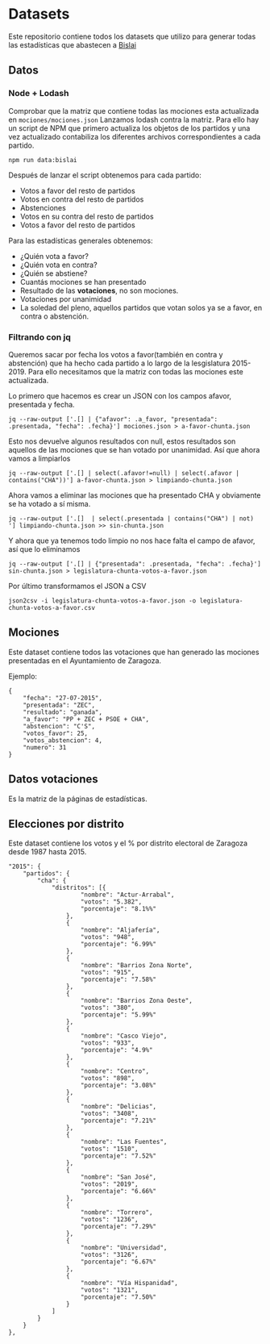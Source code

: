 # Datasets

Este repositorio contiene todos los datasets que utilizo para generar todas las estadísticas que abastecen a [Bislai](https://bislai.co)

## Datos


### Node + Lodash

Comprobar que la matriz que contiene todas las mociones esta actualizada en ```mociones/mociones.json``` Lanzamos lodash contra la matriz. Para ello hay un script de NPM que primero actualiza los objetos de los partidos y una vez actualizado contabiliza los diferentes archivos correspondientes a cada partido.

```
npm run data:bislai
```

Después de lanzar el script obtenemos para cada partido:

- Votos a favor del resto de partidos
- Votos en contra del resto de partidos
- Abstenciones
- Votos en su contra del resto de partidos
- Votos a favor del resto de partidos

Para las estadísticas generales obtenemos:

- ¿Quién vota a favor?
- ¿Quién vota en contra?
- ¿Quién se abstiene?
- Cuantás mociones se han presentado
- Resultado de las **votaciones**, no son mociones.
- Votaciones por unanimidad
- La soledad del pleno, aquellos partidos que votan solos ya se a favor, en contra o abstención.


### Filtrando con jq

Queremos sacar por fecha los votos a favor(también en contra y abstención) que ha hecho cada partido a lo largo de la lesgislatura 2015-2019. Para ello necesitamos que la matriz con todas las mociones este actualizada.

Lo primero que hacemos es crear un JSON con los campos afavor, presentada y fecha.

```
jq --raw-output ['.[] | {"afavor": .a_favor, "presentada": .presentada, "fecha": .fecha}'] mociones.json > a-favor-chunta.json
```

Esto nos devuelve algunos resultados con null, estos resultados son aquellos de las mociones que se han votado por unanimidad. Así que ahora vamos a limpiarlos

```
jq --raw-output ['.[] | select(.afavor!=null) | select(.afavor | contains("CHA"))'] a-favor-chunta.json > limpiando-chunta.json
```

Ahora vamos a eliminar las mociones que ha presentado CHA y obviamente se ha votado a sí misma.

```
jq --raw-output ['.[]  | select(.presentada | contains("CHA") | not) '] limpiando-chunta.json >> sin-chunta.json
```

Y ahora que ya tenemos todo limpio no nos hace falta el campo de afavor, así que lo eliminamos

```
jq --raw-output ['.[] | {"presentada": .presentada, "fecha": .fecha}'] sin-chunta.json > legislatura-chunta-votos-a-favor.json
```

Por último transformamos el JSON a CSV

```
json2csv -i legislatura-chunta-votos-a-favor.json -o legislatura-chunta-votos-a-favor.csv
```


## Mociones

Este dataset contiene todos las votaciones que han generado las mociones presentadas en el Ayuntamiento de Zaragoza.

Ejemplo:

```
{
    "fecha": "27-07-2015",
    "presentada": "ZEC",
    "resultado": "ganada",
    "a_favor": "PP + ZEC + PSOE + CHA",
    "abstencion": "C'S",
    "votos_favor": 25,
    "votos_abstencion": 4,
    "numero": 31
}
```

## Datos votaciones

Es la matriz de la páginas de estadísticas.

## Elecciones por distrito

Este dataset contiene los votos y el % por distrito electoral de Zaragoza desde 1987 hasta 2015.

```
"2015": {
    "partidos": {
        "cha": {
            "distritos": [{
                    "nombre": "Actur-Arrabal",
                    "votos": "5.382",
                    "porcentaje": "8.1%%"
                },
                {
                    "nombre": "Aljafería",
                    "votos": "948",
                    "porcentaje": "6.99%"
                },
                {
                    "nombre": "Barrios Zona Norte",
                    "votos": "915",
                    "porcentaje": "7.58%"
                },
                {
                    "nombre": "Barrios Zona Oeste",
                    "votos": "380",
                    "porcentaje": "5.99%"
                },
                {
                    "nombre": "Casco Viejo",
                    "votos": "933",
                    "porcentaje": "4.9%"
                },
                {
                    "nombre": "Centro",
                    "votos": "898",
                    "porcentaje": "3.08%"
                },
                {
                    "nombre": "Delicias",
                    "votos": "3408",
                    "porcentaje": "7.21%"
                },
                {
                    "nombre": "Las Fuentes",
                    "votos": "1510",
                    "porcentaje": "7.52%"
                },
                {
                    "nombre": "San José",
                    "votos": "2019",
                    "porcentaje": "6.66%"
                },
                {
                    "nombre": "Torrero",
                    "votos": "1236",
                    "porcentaje": "7.29%"
                },
                {
                    "nombre": "Universidad",
                    "votos": "3126",
                    "porcentaje": "6.67%"
                },
                {
                    "nombre": "Vía Hispanidad",
                    "votos": "1321",
                    "porcentaje": "7.50%"
                }
            ]
        }
    }
},
```

